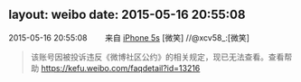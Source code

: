 layout: weibo
date: 2015-05-16 20:55:08
---
<meta name="referrer" content="no-referrer" />

2015-05-16 20:55:08  &nbsp;&nbsp;&nbsp;&nbsp;&nbsp;&nbsp; 来自 <a href="sinaweibo://customweibosource" rel="nofollow">iPhone 5s</a>
[微笑] //@xcv58_:[微笑]
>  该账号因被投诉违反《微博社区公约》的相关规定，现已无法查看。查看帮助 https://kefu.weibo.com/faqdetail?id=13216
